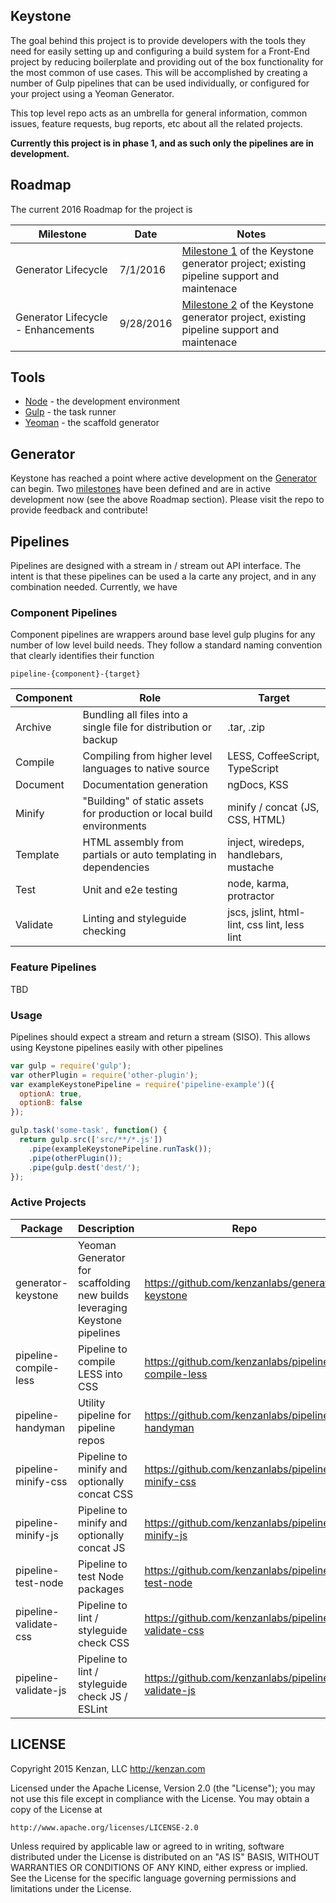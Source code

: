 ## Keystone

The goal behind this project is to provide developers with the tools they need for easily setting up and configuring
a build system for a Front-End project by reducing boilerplate and providing out of the box functionality for the most
common of use cases.  This will be accomplished by creating a number of Gulp pipelines that can be used individually,
or configured for your project using a Yeoman Generator.

This top level repo acts as an umbrella for general information, common issues, feature  requests, bug reports,
etc about all the related projects.

**Currently this project is in phase 1, and as such only the pipelines are in development.**

## Roadmap
The current 2016 Roadmap for the project is

| Milestone     |   Date   | Notes |
| ------------- | -------- | ------ |
| Generator Lifecycle | 7/1/2016 | [Milestone 1][] of the Keystone generator project; existing pipeline support and maintenace |
| Generator Lifecycle - Enhancements | 9/28/2016 | [Milestone 2][] of the Keystone generator project, existing pipeline support and maintenace |

[Milestone 1]: https://github.com/kenzanlabs/generator-keystone/milestones/Sprint%201:%20Generator%20Lifescycle%20(MVP)
[Milestone 2]: https://github.com/kenzanlabs/generator-keystone/milestones/Sprint%202:%20Generator%20Lifecycle%20Enhancements

## Tools
- [Node][] - the development environment
- [Gulp][] - the task runner
- [Yeoman][] - the scaffold generator

[Node]: https://nodejs.org/
[Gulp]: https://www.gulpjs.com/
[Yeoman]: http://yeoman.io/

## Generator
Keystone has reached a point where active development on the [Generator][] can begin.  Two [milestones][] have been defined and are in active development now (see the above Roadmap section).  Please visit the repo to provide feedback and contribute!

[Generator]: https://github.com/kenzanlabs/generator-keystone
[milestones]: https://github.com/kenzanlabs/generator-keystone/milestones

## Pipelines
Pipelines are designed with a stream in / stream out API interface.  The intent is that these pipelines can be used
a la carte any project, and in any combination needed.  Currently, we have

### Component Pipelines
Component pipelines are wrappers around base level gulp plugins for any number of low level build needs.   They
follow a standard naming convention that clearly identifies their function

`pipeline-{component}-{target}`


| Component     |   Role   | Target |
| ------------- | -------- | ------ |
| Archive | Bundling all files into a single file for distribution or backup | .tar, .zip |
| Compile | Compiling from higher level languages to native source | LESS, CoffeeScript, TypeScript |
| Document | Documentation generation | ngDocs, KSS |
| Minify | "Building" of static assets for production or local build environments | minify / concat (JS, CSS, HTML) |
| Template | HTML assembly from partials or auto templating in dependencies | inject, wiredeps, handlebars, mustache |
| Test | Unit and e2e testing | node, karma, protractor |
| Validate | Linting and styleguide checking | jscs, jslint, html-lint, css lint, less lint |

### Feature Pipelines
TBD

### Usage
Pipelines should expect a stream and return a stream (SISO).  This allows using Keystone pipelines easily with other
pipelines

```javascript
var gulp = require('gulp');
var otherPlugin = require('other-plugin');
var exampleKeystonePipeline = require('pipeline-example')({
  optionA: true,
  optionB: false
});

gulp.task('some-task', function() {
  return gulp.src(['src/**/*.js'])
    .pipe(exampleKeystonePipeline.runTask());
    .pipe(otherPlugin());
    .pipe(gulp.dest('dest/');
});
```

### Active Projects
| Package       | Description   | Repo |
| ------------- | ------------- | ---- |
| generator-keystone | Yeoman Generator for scaffolding new builds leveraging Keystone pipelines | https://github.com/kenzanlabs/generator-keystone |
| pipeline-compile-less | Pipeline to compile LESS into CSS | https://github.com/kenzanlabs/pipeline-compile-less |
| pipeline-handyman | Utility pipeline for pipeline repos | https://github.com/kenzanlabs/pipeline-handyman |
| pipeline-minify-css | Pipeline to minify and optionally concat CSS | https://github.com/kenzanlabs/pipeline-minify-css |
| pipeline-minify-js | Pipeline to minify and optionally concat JS | https://github.com/kenzanlabs/pipeline-minify-js |
| pipeline-test-node | Pipeline to test Node packages | https://github.com/kenzanlabs/pipeline-test-node |
| pipeline-validate-css | Pipeline to lint / styleguide check CSS | https://github.com/kenzanlabs/pipeline-validate-css |
| pipeline-validate-js | Pipeline to lint / styleguide check JS / ESLint | https://github.com/kenzanlabs/pipeline-validate-js |


## LICENSE
Copyright 2015 Kenzan, LLC <http://kenzan.com>

Licensed under the Apache License, Version 2.0 (the "License");
you may not use this file except in compliance with the License.
You may obtain a copy of the License at

    http://www.apache.org/licenses/LICENSE-2.0

Unless required by applicable law or agreed to in writing, software
distributed under the License is distributed on an "AS IS" BASIS,
WITHOUT WARRANTIES OR CONDITIONS OF ANY KIND, either express or implied.
See the License for the specific language governing permissions and
limitations under the License.
